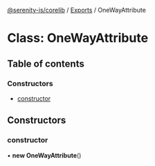 [@serenity-is/corelib](../README.md) / [Exports](../modules.md) / OneWayAttribute

# Class: OneWayAttribute

## Table of contents

### Constructors

- [constructor](OneWayAttribute.md#constructor)

## Constructors

### constructor

• **new OneWayAttribute**()
